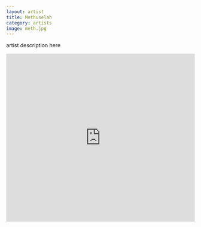 ```yaml
---
layout: artist
title: Methuselah
category: artists
image: meth.jpg
---
```

<p>artist description here</p>
<iframe width="100%" height="450" scrolling="no" frameborder="no" src="https://w.soundcloud.com/player/?url=https%3A//api.soundcloud.com/users/12812593&amp;color=999999&amp;auto_play=false&amp;hide_related=true&amp;show_artwork=false"></iframe>
